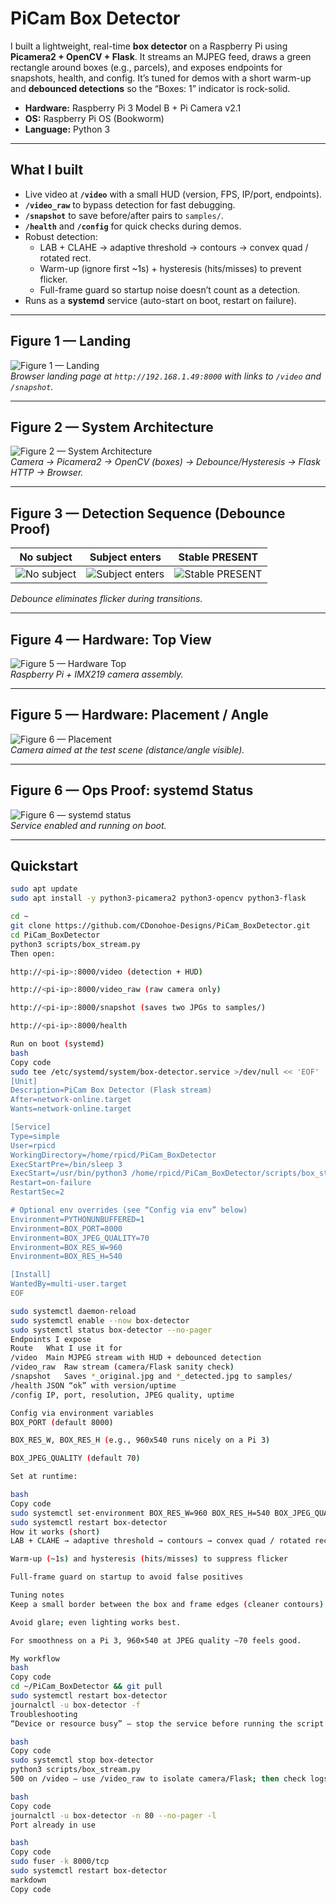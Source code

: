 # PiCam Box Detector

I built a lightweight, real-time **box detector** on a Raspberry Pi using **Picamera2 + OpenCV + Flask**. It streams an MJPEG feed, draws a green rectangle around boxes (e.g., parcels), and exposes endpoints for snapshots, health, and config. It’s tuned for demos with a short warm-up and **debounced detections** so the “Boxes: 1” indicator is rock-solid.

- **Hardware:** Raspberry Pi 3 Model B + Pi Camera v2.1  
- **OS:** Raspberry Pi OS (Bookworm)  
- **Language:** Python 3


---

## What I built

- Live video at **`/video`** with a small HUD (version, FPS, IP/port, endpoints).  
- **`/video_raw`** to bypass detection for fast debugging.  
- **`/snapshot`** to save before/after pairs to `samples/`.  
- **`/health`** and **`/config`** for quick checks during demos.  
- Robust detection:
  - LAB + CLAHE → adaptive threshold → contours → convex quad / rotated rect.  
  - Warm-up (ignore first ~1s) + hysteresis (hits/misses) to prevent flicker.  
  - Full-frame guard so startup noise doesn’t count as a detection.
- Runs as a **systemd** service (auto-start on boot, restart on failure).

---

## Figure 1 — Landing

![Figure 1 — Landing](docs/images/01-landing.jpg "Landing page at http://<pi-ip>:8000")  
*Browser landing page at `http://192.168.1.49:8000` with links to `/video` and `/snapshot`.*

---

## Figure 2 — System Architecture

![Figure 2 — System Architecture](docs/images/02-architecture.png "Camera → Picamera2 → OpenCV → Debounce/Hysteresis → Flask → Browser")  
*Camera → Picamera2 → OpenCV (boxes) → Debounce/Hysteresis → Flask HTTP → Browser.*


---

## Figure 3 — Detection Sequence (Debounce Proof)

| No subject | Subject enters | Stable PRESENT |
|---|---|---|
| ![No subject](docs/images/04-detection-seq-1.jpg "No subject") | ![Subject enters](docs/images/04-detection-seq-2.jpg "Subject enters") | ![Stable PRESENT](docs/images/04-detection-seq-3.jpg "Stable PRESENT") |

*Debounce eliminates flicker during transitions.*

---

## Figure 4 — Hardware: Top View

![Figure 5 — Hardware Top](docs/images/08-hardware-top.jpg "Pi + camera assembly")  
*Raspberry Pi + IMX219 camera assembly.*

---

## Figure 5 — Hardware: Placement / Angle

![Figure 6 — Placement](docs/images/09-hardware-side.jpg "Typical installation geometry")  
*Camera aimed at the test scene (distance/angle visible).*

---

## Figure 6 — Ops Proof: systemd Status

![Figure 6 — systemd status](docs/images/10-systemd-status.png "box-detector active (running)")  
*Service enabled and running on boot.*

---

## Quickstart

```bash
sudo apt update
sudo apt install -y python3-picamera2 python3-opencv python3-flask

cd ~
git clone https://github.com/CDonohoe-Designs/PiCam_BoxDetector.git
cd PiCam_BoxDetector
python3 scripts/box_stream.py
Then open:

http://<pi-ip>:8000/video (detection + HUD)

http://<pi-ip>:8000/video_raw (raw camera only)

http://<pi-ip>:8000/snapshot (saves two JPGs to samples/)

http://<pi-ip>:8000/health

Run on boot (systemd)
bash
Copy code
sudo tee /etc/systemd/system/box-detector.service >/dev/null << 'EOF'
[Unit]
Description=PiCam Box Detector (Flask stream)
After=network-online.target
Wants=network-online.target

[Service]
Type=simple
User=rpicd
WorkingDirectory=/home/rpicd/PiCam_BoxDetector
ExecStartPre=/bin/sleep 3
ExecStart=/usr/bin/python3 /home/rpicd/PiCam_BoxDetector/scripts/box_stream.py
Restart=on-failure
RestartSec=2

# Optional env overrides (see “Config via env” below)
Environment=PYTHONUNBUFFERED=1
Environment=BOX_PORT=8000
Environment=BOX_JPEG_QUALITY=70
Environment=BOX_RES_W=960
Environment=BOX_RES_H=540

[Install]
WantedBy=multi-user.target
EOF

sudo systemctl daemon-reload
sudo systemctl enable --now box-detector
sudo systemctl status box-detector --no-pager
Endpoints I expose
Route	What I use it for
/video	Main MJPEG stream with HUD + debounced detection
/video_raw	Raw stream (camera/Flask sanity check)
/snapshot	Saves *_original.jpg and *_detected.jpg to samples/
/health	JSON “ok” with version/uptime
/config	IP, port, resolution, JPEG quality, uptime

Config via environment variables
BOX_PORT (default 8000)

BOX_RES_W, BOX_RES_H (e.g., 960x540 runs nicely on a Pi 3)

BOX_JPEG_QUALITY (default 70)

Set at runtime:

bash
Copy code
sudo systemctl set-environment BOX_RES_W=960 BOX_RES_H=540 BOX_JPEG_QUALITY=70
sudo systemctl restart box-detector
How it works (short)
LAB + CLAHE → adaptive threshold → contours → convex quad / rotated rect

Warm-up (~1s) and hysteresis (hits/misses) to suppress flicker

Full-frame guard on startup to avoid false positives

Tuning notes
Keep a small border between the box and frame edges (cleaner contours).

Avoid glare; even lighting works best.

For smoothness on a Pi 3, 960×540 at JPEG quality ~70 feels good.

My workflow
bash
Copy code
cd ~/PiCam_BoxDetector && git pull
sudo systemctl restart box-detector
journalctl -u box-detector -f
Troubleshooting
“Device or resource busy” — stop the service before running the script manually:

bash
Copy code
sudo systemctl stop box-detector
python3 scripts/box_stream.py
500 on /video — use /video_raw to isolate camera/Flask; then check logs:

bash
Copy code
journalctl -u box-detector -n 80 --no-pager -l
Port already in use

bash
Copy code
sudo fuser -k 8000/tcp
sudo systemctl restart box-detector
markdown
Copy code


